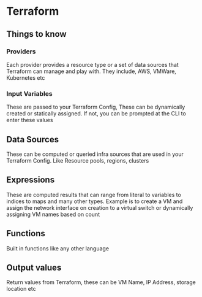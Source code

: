 # Terraform
## Things to know

### Providers
Each provider provides a resource type or a set of data sources that Terraform can manage and play with. They include, AWS, VMWare, Kubernetes etc

### Input Variables
These are passed to your Terraform Config, These can be dynamically created or statically assigned. If not, you can be prompted at the CLI to enter these values

## Data Sources
These can be computed or queried infra sources that are used in your Terraform Config. Like Resource pools, regions, clusters

## Expressions
These are computed results that can range from literal to variables to indices to maps and many other types. Example is to create a VM and assign the network interface on creation to a virtual switch or dynamically assigning VM names based on count

## Functions
Built in functions like any other language

## Output values
Return values from Terraform, these can be VM Name, IP Address, storage location etc
